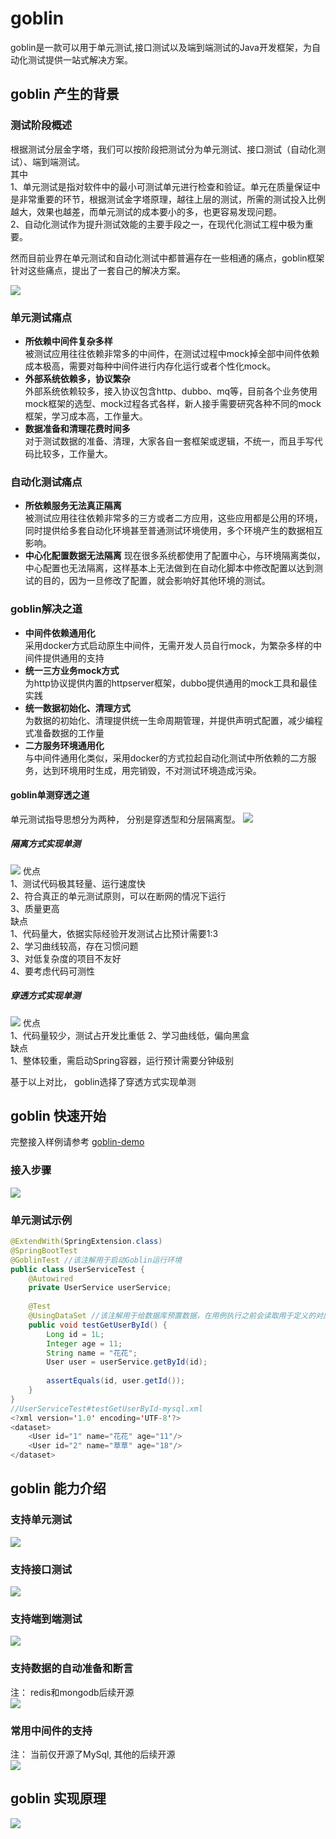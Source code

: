 # goblin
goblin是一款可以用于单元测试,接口测试以及端到端测试的Java开发框架，为自动化测试提供一站式解决方案。<br>

## goblin 产生的背景
### 测试阶段概述
根据测试分层金字塔，我们可以按阶段把测试分为单元测试、接口测试（自动化测试）、端到端测试。<br>
其中<br>
1、单元测试是指对软件中的最小可测试单元进行检查和验证。单元在质量保证中是非常重要的环节，根据测试金字塔原理，越往上层的测试，所需的测试投入比例越大，效果也越差，而单元测试的成本要小的多，也更容易发现问题。<br>
2、自动化测试作为提升测试效能的主要手段之一，在现代化测试工程中极为重要。<br>

然而目前业界在单元测试和自动化测试中都普遍存在一些相通的痛点，goblin框架针对这些痛点，提出了一套自己的解决方案。<br>

![](https://github.com/oitstack/goblin_material/blob/main/Layered-test.png)

### 单元测试痛点
* **所依赖中间件复杂多样**<br>
被测试应用往往依赖非常多的中间件，在测试过程中mock掉全部中间件依赖成本极高，需要对每种中间件进行内存化运行或者个性化mock。
* **外部系统依赖多，协议繁杂**<br>
外部系统依赖较多，接入协议包含http、dubbo、mq等，目前各个业务使用mock框架的选型、mock过程各式各样，新人接手需要研究各种不同的mock框架，学习成本高，工作量大。<br>
* **数据准备和清理花费时间多**<br>
对于测试数据的准备、清理，大家各自一套框架或逻辑，不统一，而且手写代码比较多，工作量大。<br>
### 自动化测试痛点
* **所依赖服务无法真正隔离**<br>
被测试应用往往依赖非常多的三方或者二方应用，这些应用都是公用的环境，同时提供给多套自动化环境甚至普通测试环境使用，多个环境产生的数据相互影响。
* **中心化配置数据无法隔离**
现在很多系统都使用了配置中心，与环境隔离类似，中心配置也无法隔离，这样基本上无法做到在自动化脚本中修改配置以达到测试的目的，因为一旦修改了配置，就会影响好其他环境的测试。
### goblin解决之道
* **中间件依赖通用化**<br>
采用docker方式启动原生中间件，无需开发人员自行mock，为繁杂多样的中间件提供通用的支持
* **统一三方业务mock方式**<br>
为http协议提供内置的httpserver框架，dubbo提供通用的mock工具和最佳实践
* **统一数据初始化、清理方式**<br>
为数据的初始化、清理提供统一生命周期管理，并提供声明式配置，减少编程式准备数据的工作量
* **二方服务环境通用化**<br>
与中间件通用化类似，采用docker的方式拉起自动化测试中所依赖的二方服务，达到环境用时生成，用完销毁，不对测试环境造成污染。

#### goblin单测穿透之道
单元测试指导思想分为两种， 分别是穿透型和分层隔离型。
![](https://github.com/oitstack/goblin_material/blob/main/unit-test-guidelines.png)
##### 隔离方式实现单测
![](https://github.com/oitstack/goblin_material/blob/main/isolation-method.png)
优点<br>
1、测试代码极其轻量、运行速度快<br>
2、符合真正的单元测试原则，可以在断网的情况下运行<br>
3、质量更高<br>
缺点<br>
1、代码量大，依据实际经验开发测试占比预计需要1:3<br>
2、学习曲线较高，存在习惯问题<br>
3、对低复杂度的项目不友好<br>
4、要考虑代码可测性<br>


##### 穿透方式实现单测
![](https://github.com/oitstack/goblin_material/blob/main/Penetration.png)
优点<br>
1、代码量较少，测试占开发比重低
2、学习曲线低，偏向黑盒<br>
缺点<br>
1、整体较重，需启动Spring容器，运行预计需要分钟级别<br>

基于以上对比， goblin选择了穿透方式实现单测<br>

## goblin 快速开始
完整接入样例请参考 [goblin-demo](https://github.com/oitstack/goblin-demo)
### 接入步骤
![](https://github.com/oitstack/goblin_material/blob/main/Access-steps.png)
### 单元测试示例
```Java
@ExtendWith(SpringExtension.class)
@SpringBootTest
@GoblinTest //该注解用于启动Goblin运行环境
public class UserServiceTest {
    @Autowired
    private UserService userService;
 
    @Test
    @UsingDataSet //该注解用于给数据库预置数据，在用例执行之前会读取用于定义的对应用例的数据并插入到数据库.
    public void testGetUserById() {
        Long id = 1L;
        Integer age = 11;
        String name = "花花";
        User user = userService.getById(id);
 
        assertEquals(id, user.getId());
    }
}
//UserServiceTest#testGetUserById-mysql.xml
<?xml version='1.0' encoding='UTF-8'?>
<dataset>
    <User id="1" name="花花" age="11"/>
    <User id="2" name="草草" age="18"/>
</dataset>
```


## goblin 能力介绍
### 支持单元测试
![](https://github.com/oitstack/goblin_material/blob/main/unit-test.png)

### 支持接口测试
![](https://github.com/oitstack/goblin_material/blob/main/interface-test.png)

### 支持端到端测试
![](https://github.com/oitstack/goblin_material/blob/main/point-to-point-test.png)

### 支持数据的自动准备和断言
注： redis和mongodb后续开源<br>
![](https://github.com/oitstack/goblin_material/blob/main/data-prepare-assert.png)

### 常用中间件的支持
注： 当前仅开源了MySql, 其他的后续开源<br>
![](https://github.com/oitstack/goblin_material/blob/main/supported-middleware.png)


## goblin 实现原理
![](https://github.com/oitstack/goblin_material/blob/main/test-case-lifecycle.png)

